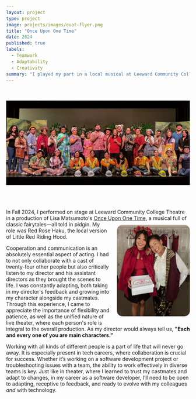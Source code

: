 ```yaml
---
layout: project
type: project
image: projects/images/ouot-flyer.png
title: "Once Upon One Time"
date: 2024
published: true
labels:
  - Teamwork
  - Adaptability
  - Creativity
summary: "I played my part in a local musical at Leeward Community College."
---
```


<div style="text-align: center;">
  <br><br>
  <img class="img-fluid" src="../projects/images/ouot-cast-long.png">
</div>

<br><br>

In Fall 2024, I performed on stage at Leeward Community College Theatre in a production of Lisa Matsumoto's [Once Upon One Time](https://www.broadwayworld.com/hawaii/regional/Lisa-Matsumoto-s-ONCE-UPON-ONE-TIME-2796288), a musical full of <img class="rounded" src="../projects/images/tutu.png" style="width: 200px; float: right; margin-left: 20px; margin-bottom: 20px; margin-top: 10px; border-radius: 15px;"> classic fairytales—all told in pidgin. My role was Red Rose Haku, the local version of Little Red Riding Hood.

Cooperation and communication is an absolutely essential aspect of acting. I had to not only collaborate with a cast of twenty-four other people but also critically listen to my director and his assistant directors as they brought the scenes to life. I was constantly adapting, both taking in my director's feedback and growing into my character alongside my castmates. Through this experience, I came to appreciate the importance of flexibility and patience, as well as the unified nature of live theater, where each person's role is integral to the overall production. As my director would always tell us, <b>"Each and every one of you are main characters."</b>

Working with all kinds of different people is a part of life that will never go away. It is especially present in tech careers, where collaboration is crucial for success. Whether it’s working on a software development project or troubleshooting issues with a team, the ability to work effectively in diverse teams is key. Just like in theater, where I learned to trust my castmates and adapt to changes, in my career as a software developer, I’ll need to be open to adapting, receptive to feedback, and ready to evolve with my colleagues _and_ with technology.
